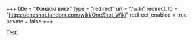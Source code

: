 +++
title = "Фэндом вики"
type = "redirect"
url = "/wiki"
redirect_to = "https://oneshot.fandom.com/wiki/OneShot_Wiki"
redirect_enabled = true
private = false
+++

Test.
